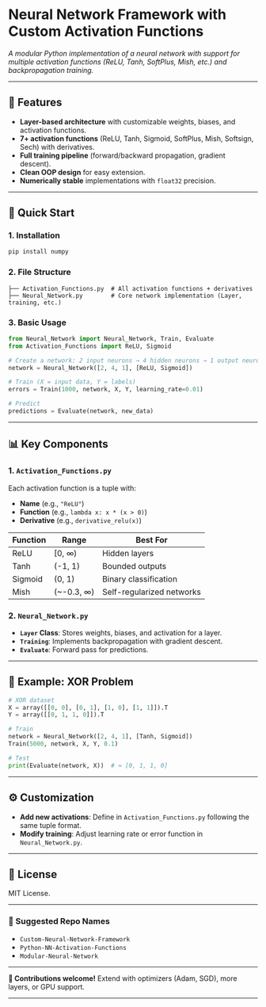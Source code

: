 # **Neural Network Framework with Custom Activation Functions**  
*A modular Python implementation of a neural network with support for multiple activation functions (ReLU, Tanh, SoftPlus, Mish, etc.) and backpropagation training.*  

---

## **📌 Features**  
- **Layer-based architecture** with customizable weights, biases, and activation functions.  
- **7+ activation functions** (ReLU, Tanh, Sigmoid, SoftPlus, Mish, Softsign, Sech) with derivatives.  
- **Full training pipeline** (forward/backward propagation, gradient descent).  
- **Clean OOP design** for easy extension.  
- **Numerically stable** implementations with `float32` precision.  

---

## **🚀 Quick Start**  

### **1. Installation**  
```bash
pip install numpy
```

### **2. File Structure**  
```
├── Activation_Functions.py  # All activation functions + derivatives  
├── Neural_Network.py        # Core network implementation (Layer, training, etc.)  
```

### **3. Basic Usage**  
```python
from Neural_Network import Neural_Network, Train, Evaluate
from Activation_Functions import ReLU, Sigmoid

# Create a network: 2 input neurons → 4 hidden neurons → 1 output neuron
network = Neural_Network([2, 4, 1], [ReLU, Sigmoid])

# Train (X = input data, Y = labels)
errors = Train(1000, network, X, Y, learning_rate=0.01)

# Predict
predictions = Evaluate(network, new_data)
```

---

## **📊 Key Components**  

### **1. `Activation_Functions.py`**  
Each activation function is a tuple with:  
- **Name** (e.g., `"ReLU"`)  
- **Function** (e.g., `lambda x: x * (x > 0)`)  
- **Derivative** (e.g., `derivative_relu(x)`)  

| Function  | Range      | Best For                  |  
|-----------|------------|---------------------------|  
| ReLU      | [0, ∞)     | Hidden layers             |  
| Tanh      | (-1, 1)    | Bounded outputs           |  
| Sigmoid   | (0, 1)     | Binary classification     |  
| Mish      | (~-0.3, ∞) | Self-regularized networks |  

### **2. `Neural_Network.py`**  
- **`Layer` Class**: Stores weights, biases, and activation for a layer.  
- **`Training`**: Implements backpropagation with gradient descent.  
- **`Evaluate`**: Forward pass for predictions.  

---

## **📝 Example: XOR Problem**  
```python
# XOR dataset
X = array([[0, 0], [0, 1], [1, 0], [1, 1]]).T
Y = array([[0, 1, 1, 0]]).T

# Train
network = Neural_Network([2, 4, 1], [Tanh, Sigmoid])
Train(5000, network, X, Y, 0.1)

# Test
print(Evaluate(network, X))  # ≈ [0, 1, 1, 0]
```

---

## **⚙️ Customization**  
- **Add new activations**: Define in `Activation_Functions.py` following the same tuple format.  
- **Modify training**: Adjust learning rate or error function in `Neural_Network.py`.  

---

## **📜 License**  
MIT License.  

---

### **🔗 Suggested Repo Names**  
- `Custom-Neural-Network-Framework`  
- `Python-NN-Activation-Functions`  
- `Modular-Neural-Network`  

---

**🎯 Contributions welcome!** Extend with optimizers (Adam, SGD), more layers, or GPU support.  

--- 
